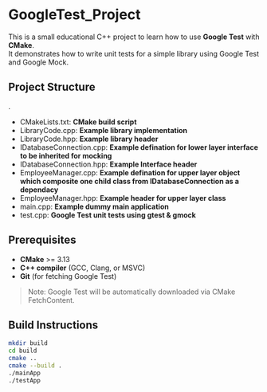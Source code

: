 # GoogleTest_Project

This is a small educational C++ project to learn how to use **Google Test** with **CMake**.  
It demonstrates how to write unit tests for a simple library using Google Test and Google Mock.

## Project Structure
.
- CMakeLists.txt: **CMake build script**
- LibraryCode.cpp: **Example library implementation**
- LibraryCode.hpp: **Example library header**
- IDatabaseConnection.cpp: **Example defination for lower layer interface to be inherited for mocking**
- IDatabaseConnection.hpp: **Example Interface header**
- EmployeeManager.cpp: **Example defination for upper layer object which composite one child class from IDatabaseConnection as a dependacy**
- EmployeeManager.hpp: **Example header for upper layer class**
- main.cpp: **Example dummy main application**
- test.cpp: **Google Test unit tests using gtest & gmock**

## Prerequisites

- **CMake** >= 3.13  
- **C++ compiler** (GCC, Clang, or MSVC)  
- **Git** (for fetching Google Test)

> Note: Google Test will be automatically downloaded via CMake FetchContent.

## Build Instructions

```bash
mkdir build
cd build
cmake ..
cmake --build .
./mainApp
./testApp
```
